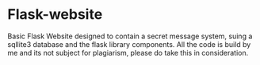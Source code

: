 # Flask-website 
Basic Flask Website designed to contain a secret message system, suing a sqllite3 database and the flask library 
components. All the code is build by me and its not subject for plagiarism, please do take this in consideration.